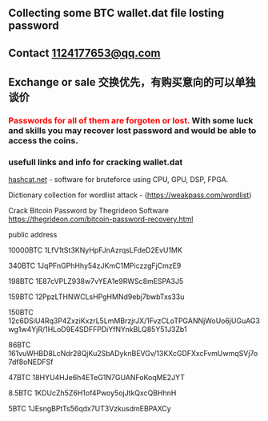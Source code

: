 ## Collecting some BTC wallet.dat file losting password
## Contact 1124177653@qq.com
## Exchange or sale 交换优先，有购买意向的可以单独谈价


### <span style="color:red"> Passwords for all of them are forgoten or lost. </span> With some luck and skills you may recover lost password and would be able to access the coins.

### usefull links and info for cracking wallet.dat
[hashcat.net](https://hashcat.net/hashcat/) - software for bruteforce using CPU, GPU, DSP, FPGA.

Dictionary collection for wordlist attack - (https://weakpass.com/wordlist)

Crack Bitcoin Password by Thegrideon Software  https://thegrideon.com/bitcoin-password-recovery.html


public address

10000BTC  1LfV1tSt3KNyHpFJnAzrqsLFdeD2EvU1MK

340BTC    1JqPFnGPhHhy54zJKmC1MPiczzgFjCmzE9

198BTC    1E87cVPLZ938w7vYEA1e9RWSc8mESPA3J5

159BTC    12PpzLTHNWCLsHPgHMNd9ebj7bwbTxs33u

150BTC    12c6DSiU4Rq3P4ZxziKxzrL5LmMBrzjrJX/1FvzCLoTPGANNjWoUo6jUGuAG3wg1w4YjR/1HLoD9E4SDFFPDiYfNYnkBLQ85Y51J3Zb1

86BTC     161vuWHBD8LcNdr28QjKu2SbADyknBEVGv/13KXcGDFXxcFvmUwmqSVj7o7df8oNEDFSf

47BTC     18HYU4HJe6h4ETeG1N7GUANFoKoqME2JYT

8.5BTC    1KDUcZh5Z6H1of4Pwoy5ojJtkQxcQBHhnH

5BTC      1JEsngBPtTs56qdx7UT3VzkusdmEBPAXCy

